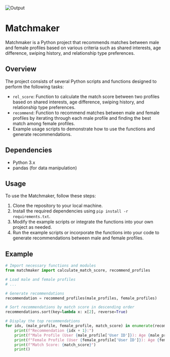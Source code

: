 ![Output](https://github.com/vrishankmalviya/Dating-Recommendations/blob/main/Final%20recommendation/Result1.png)

# Matchmaker

Matchmaker is a Python project that recommends matches between male and female profiles based on various criteria such as shared interests, age difference, swiping history, and relationship type preferences.

## Overview

The project consists of several Python scripts and functions designed to perform the following tasks:

- `rel_score`: Function to calculate the match score between two profiles based on shared interests, age difference, swiping history, and relationship type preferences.
- `recommend`: Function to recommend matches between male and female profiles by iterating through each male profile and finding the best match among female profiles.
- Example usage scripts to demonstrate how to use the functions and generate recommendations.

## Dependencies

- Python 3.x
- pandas (for data manipulation)

## Usage

To use the Matchmaker, follow these steps:

1. Clone the repository to your local machine.
2. Install the required dependencies using `pip install -r requirements.txt`.
3. Modify the example scripts or integrate the functions into your own project as needed.
4. Run the example scripts or incorporate the functions into your code to generate recommendations between male and female profiles.

## Example

```python
# Import necessary functions and modules
from matchmaker import calculate_match_score, recommend_profiles

# Load male and female profiles
# ...

# Generate recommendations
recommendation = recommend_profiles(male_profiles, female_profiles)

# Sort recommendations by match score in descending order
recommendations.sort(key=lambda x: x[2], reverse=True)

# Display the top recommendations
for idx, (male_profile, female_profile, match_score) in enumerate(recommendations[:10]):
    print(f"Recommendation {idx + 1}:")
    print(f"Male Profile (User {male_profile['User ID']}): Age {male_profile['Age']}, Interests {male_profile['Interests']}")
    print(f"Female Profile (User {female_profile['User ID']}): Age {female_profile['Age']}, Interests {female_profile['Interests']}")
    print(f"Match Score: {match_score}")
    print()
